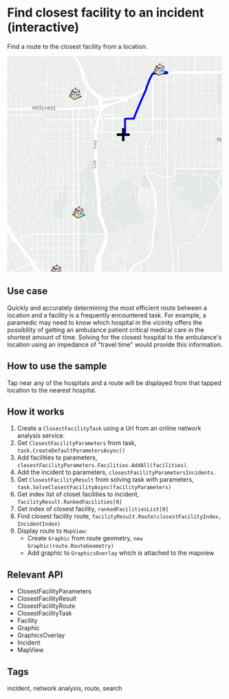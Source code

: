 # Find closest facility to an incident (interactive)

Find a route to the closest facility from a location.

![Image of find closest facility to an incident interactive](ClosestFacility.jpg)

## Use case

Quickly and accurately determining the most efficient route between a location and a facility is a frequently encountered task. For example, a paramedic may need to know which hospital in the vicinity offers the possibility of getting an ambulance patient critical medical care in the shortest amount of time. Solving for the closest hospital to the ambulance's location using an impedance of "travel time" would provide this information.

## How to use the sample

Tap near any of the hospitals and a route will be displayed from that tapped location to the nearest hospital.

## How it works

1. Create a `ClosestFacilityTask` using a Url from an online network analysis service.
2. Get `ClosestFacilityParameters` from task, `task.CreateDefaultParametersAsync()`
3. Add facilities to parameters, `closestFacilityParameters.Facilities.AddAll(facilities)`.
4. Add the incident to parameters, `closestFacilityParametersIncidents`.
5. Get `ClosestFacilityResult` from solving task with parameters, `task.SolveClosestFacilityAsync(facilityParameters)`
6. Get index list of closet facilities to incident, `facilityResult.RankedFacilities[0]`
7. Get index of closest facility, `rankedFacilitiesList[0]`
8. Find closest facility route, `facilityResult.Route(closestFacilityIndex, IncidentIndex)`
9. Display route to `MapView`:
    * Create `Graphic` from route geometry, `new Graphic(route.RouteGeometry)`
    * Add graphic to `GraphicsOverlay` which is attached to the mapview

## Relevant API

* ClosestFacilityParameters
* ClosestFacilityResult
* ClosestFacilityRoute
* ClosestFacilityTask
* Facility
* Graphic
* GraphicsOverlay
* Incident
* MapView

## Tags

incident, network analysis, route, search